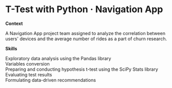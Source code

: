 # T-Test with Python · Navigation App

**Context**  

A Navigation App project team assigned to analyze the correlation between users' devices and the average number of rides as a part of churn research.

**Skills**  

Exploratory data analysis using the Pandas library  
Variables conversion  
Preparing and conducting hypothesis t-test using the SciPy Stats library  
Evaluating test results  
Formulating data-driven recommendations
